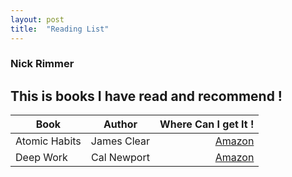 ```yaml
---
layout: post
title:  "Reading List"
---
```


### Nick Rimmer

## This is books I have read and recommend !   


| Book   |      Author      |  Where Can I get It ! |
|----------|:-------------:|------:|
| Atomic Habits |  James Clear | [Amazon](https://read.amazon.co.uk/kp/embed?asin=B01N5AX61W&preview=newtab&linkCode=kpe&f_=cm_sw_r_kb_dp_KR4E0ASR6KH1GXWG2H0S) |
| Deep Work     |  Cal Newport | [Amazon](https://read.amazon.co.uk/kp/embed?asin=B013UWFM52&preview=newtab&linkCode=kpe&ref_=cm_sw_r_kb_dp_3SFY3YJZZ4SWTHB9ZC16) |

